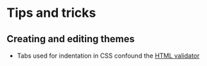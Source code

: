 # Tips and tricks

## Creating and editing themes

* Tabs used for indentation in CSS confound the [HTML validator](https://validator.w3.org/nu/)
